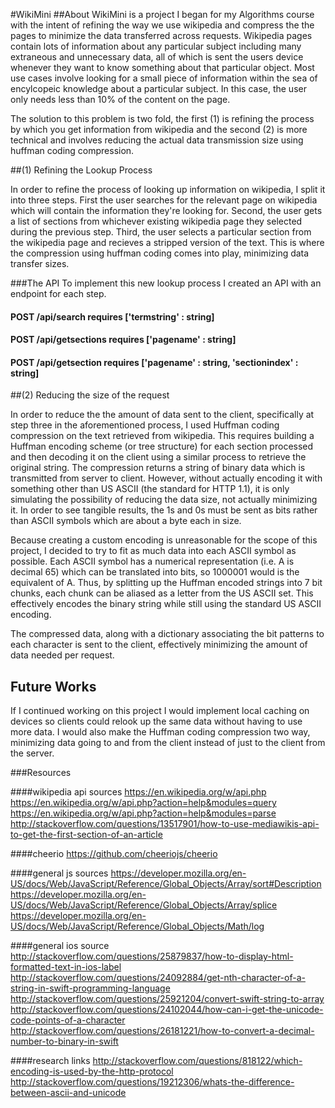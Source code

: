 #WikiMini
##About
WikiMini is a project I began for my Algorithms course with the intent of refining the way we use wikipedia and compress the the pages to minimize the data transferred across requests. Wikipedia pages contain lots of information about any particular subject including many extraneous and unnecessary data, all of which is sent the users device whenever they want to know something about that particular object. Most use cases involve looking for a small piece of information within the sea of encylcopeic knowledge about a particular subject. In this case, the user only needs less than 10% of the content on the page.

The solution to this problem is two fold, the first (1) is refining the process by which you get information from wikipedia and the second (2) is more technical and involves reducing the actual data transmission size using huffman coding compression.

##(1) Refining the Lookup Process

In order to refine the process of looking up information on wikipedia, I split it into three steps. First the user searches for the relevant page on wikipedia which will contain the information they're looking for. Second, the user gets a list of sections from whichever existing wikipedia page they selected during the previous step. Third, the user selects a particular section from the wikipedia page and recieves a stripped version of the text. This is where the compression using huffman coding comes into play, minimizing data transfer sizes.

###The API
To implement this new lookup process I created an API with an endpoint for each step.

#### POST /api/search requires ['termstring' : string]

#### POST /api/getsections requires ['pagename' : string]

#### POST /api/getsection requires ['pagename' : string, 'sectionindex' : string]


##(2) Reducing the size of the request

In order to reduce the the amount of data sent to the client, specifically at step three in the aforementioned process, I used Huffman coding compression on the text retrieved from wikipedia. This requires building a Huffman encoding scheme (or tree structure) for each section processed and then decoding it on the client using a similar process to retrieve the original string. The compression returns a string of binary data which is transmitted from server to client. However, without actually encoding it with something other than US ASCII (the standard for HTTP 1.1), it is only simulating the possibility of reducing the data size, not actually minimizing it. In order to see tangible results, the 1s and 0s must be sent as bits rather than ASCII symbols which are about a byte each in size.

Because creating a custom encoding is unreasonable for the scope of this project, I decided to try to fit as much data into each ASCII symbol as possible. Each ASCII symbol has a numerical representation (i.e. A is decimal 65) which can be translated into bits, so 1000001 would is the equivalent of A. Thus, by splitting up the Huffman encoded strings into 7 bit chunks, each chunk can be aliased as a letter from the US ASCII set. This effectively encodes the binary string while still using the standard US ASCII encoding.

The compressed data, along with a dictionary associating the bit patterns to each character is sent to the client, effectively minimizing the amount of data needed per request.

## Future Works
If I continued working on this project I would implement local caching on devices so clients could relook up the same data without having to use more data. I would also make the Huffman coding compression two way, minimizing data going to and from the client instead of just to the client from the server.

###Resources

####wikipedia api sources
https://en.wikipedia.org/w/api.php
https://en.wikipedia.org/w/api.php?action=help&modules=query
https://en.wikipedia.org/w/api.php?action=help&modules=parse
http://stackoverflow.com/questions/13517901/how-to-use-mediawikis-api-to-get-the-first-section-of-an-article


####cheerio
https://github.com/cheeriojs/cheerio


####general js sources
https://developer.mozilla.org/en-US/docs/Web/JavaScript/Reference/Global_Objects/Array/sort#Description
https://developer.mozilla.org/en-US/docs/Web/JavaScript/Reference/Global_Objects/Array/splice
https://developer.mozilla.org/en-US/docs/Web/JavaScript/Reference/Global_Objects/Math/log


####general ios source
http://stackoverflow.com/questions/25879837/how-to-display-html-formatted-text-in-ios-label
http://stackoverflow.com/questions/24092884/get-nth-character-of-a-string-in-swift-programming-language
http://stackoverflow.com/questions/25921204/convert-swift-string-to-array
http://stackoverflow.com/questions/24102044/how-can-i-get-the-unicode-code-points-of-a-character
http://stackoverflow.com/questions/26181221/how-to-convert-a-decimal-number-to-binary-in-swift


####research links
http://stackoverflow.com/questions/818122/which-encoding-is-used-by-the-http-protocol
http://stackoverflow.com/questions/19212306/whats-the-difference-between-ascii-and-unicode
